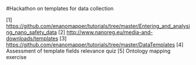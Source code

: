 #Hackathon on templates for data collection

[1] https://github.com/enanomapper/tutorials/tree/master/Entering_and_analysing_nano_safety_data
[2] http://www.nanoreg.eu/media-and-downloads/templates
[3] https://github.com/enanomapper/tutorials/tree/master/DataTemplates 
[4] Assessment of template fields relevance quiz
[5] Ontology mapping exercise